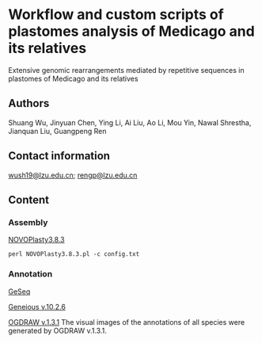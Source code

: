 # Workflow and custom scripts of plastomes analysis of Medicago and its relatives

Extensive genomic rearrangements mediated by repetitive sequences in plastomes of Medicago and its relatives

## Authors

Shuang Wu, Jinyuan Chen, Ying Li, Ai Liu, Ao Li, Mou Yin, Nawal Shrestha, Jianquan Liu, Guangpeng Ren

## Contact information

wush19@lzu.edu.cn; rengp@lzu.edu.cn

## Content

### Assembly

[NOVOPlasty3.8.3](https://github.com/ndierckx/NOVOPlasty)
```
perl NOVOPlasty3.8.3.pl -c config.txt
```

### Annotation

[GeSeq](https://chlorobox.mpimp-golm.mpg.de/geseq.html)

[Geneious v.10.2.6](https://www.geneious.com/)

[OGDRAW v.1.3.1](https://chlorobox.mpimp-golm.mpg.de/OGDraw.html)
The visual images of the annotations of all species were generated by OGDRAW v.1.3.1.

